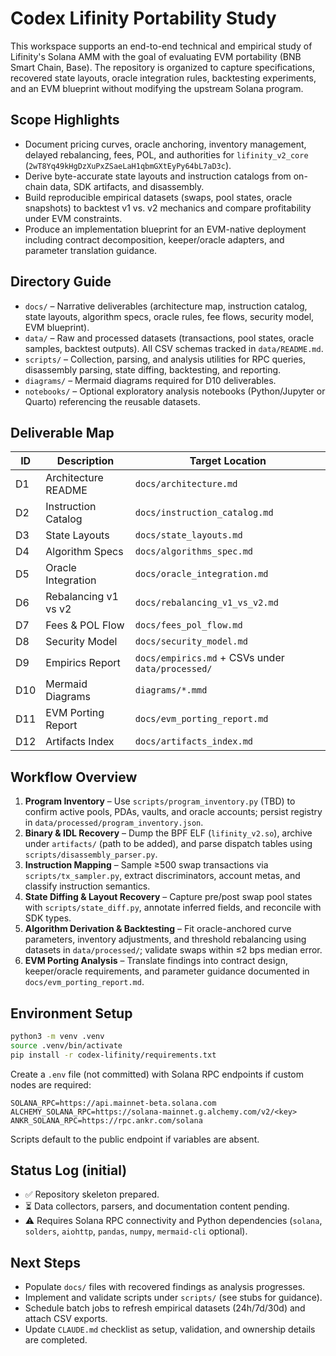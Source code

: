 # Codex Lifinity Portability Study

This workspace supports an end-to-end technical and empirical study of Lifinity's Solana AMM with the goal of evaluating EVM portability (BNB Smart Chain, Base). The repository is organized to capture specifications, recovered state layouts, oracle integration rules, backtesting experiments, and an EVM blueprint without modifying the upstream Solana program.

## Scope Highlights
- Document pricing curves, oracle anchoring, inventory management, delayed rebalancing, fees, POL, and authorities for `lifinity_v2_core` (`2wT8Yq49kHgDzXuPxZSaeLaH1qbmGXtEyPy64bL7aD3c`).
- Derive byte-accurate state layouts and instruction catalogs from on-chain data, SDK artifacts, and disassembly.
- Build reproducible empirical datasets (swaps, pool states, oracle snapshots) to backtest v1 vs. v2 mechanics and compare profitability under EVM constraints.
- Produce an implementation blueprint for an EVM-native deployment including contract decomposition, keeper/oracle adapters, and parameter translation guidance.

## Directory Guide
- `docs/` – Narrative deliverables (architecture map, instruction catalog, state layouts, algorithm specs, oracle rules, fee flows, security model, EVM blueprint).
- `data/` – Raw and processed datasets (transactions, pool states, oracle samples, backtest outputs). All CSV schemas tracked in `data/README.md`.
- `scripts/` – Collection, parsing, and analysis utilities for RPC queries, disassembly parsing, state diffing, backtesting, and reporting.
- `diagrams/` – Mermaid diagrams required for D10 deliverables.
- `notebooks/` – Optional exploratory analysis notebooks (Python/Jupyter or Quarto) referencing the reusable datasets.

## Deliverable Map
| ID  | Description | Target Location |
| --- | ----------- | --------------- |
| D1  | Architecture README | `docs/architecture.md` |
| D2  | Instruction Catalog | `docs/instruction_catalog.md` |
| D3  | State Layouts | `docs/state_layouts.md` |
| D4  | Algorithm Specs | `docs/algorithms_spec.md` |
| D5  | Oracle Integration | `docs/oracle_integration.md` |
| D6  | Rebalancing v1 vs v2 | `docs/rebalancing_v1_vs_v2.md` |
| D7  | Fees & POL Flow | `docs/fees_pol_flow.md` |
| D8  | Security Model | `docs/security_model.md` |
| D9  | Empirics Report | `docs/empirics.md` + CSVs under `data/processed/` |
| D10 | Mermaid Diagrams | `diagrams/*.mmd` |
| D11 | EVM Porting Report | `docs/evm_porting_report.md` |
| D12 | Artifacts Index | `docs/artifacts_index.md` |

## Workflow Overview
1. **Program Inventory** – Use `scripts/program_inventory.py` (TBD) to confirm active pools, PDAs, vaults, and oracle accounts; persist registry in `data/processed/program_inventory.json`.
2. **Binary & IDL Recovery** – Dump the BPF ELF (`lifinity_v2.so`), archive under `artifacts/` (path to be added), and parse dispatch tables using `scripts/disassembly_parser.py`.
3. **Instruction Mapping** – Sample ≥500 swap transactions via `scripts/tx_sampler.py`, extract discriminators, account metas, and classify instruction semantics.
4. **State Diffing & Layout Recovery** – Capture pre/post swap pool states with `scripts/state_diff.py`, annotate inferred fields, and reconcile with SDK types.
5. **Algorithm Derivation & Backtesting** – Fit oracle-anchored curve parameters, inventory adjustments, and threshold rebalancing using datasets in `data/processed/`; validate swaps within ≤2 bps median error.
6. **EVM Porting Analysis** – Translate findings into contract design, keeper/oracle requirements, and parameter guidance documented in `docs/evm_porting_report.md`.

## Environment Setup
```bash
python3 -m venv .venv
source .venv/bin/activate
pip install -r codex-lifinity/requirements.txt
```

Create a `.env` file (not committed) with Solana RPC endpoints if custom nodes are required:
```
SOLANA_RPC=https://api.mainnet-beta.solana.com
ALCHEMY_SOLANA_RPC=https://solana-mainnet.g.alchemy.com/v2/<key>
ANKR_SOLANA_RPC=https://rpc.ankr.com/solana
```
Scripts default to the public endpoint if variables are absent.

## Status Log (initial)
- ✅ Repository skeleton prepared.
- ⏳ Data collectors, parsers, and documentation content pending.
- ⚠️ Requires Solana RPC connectivity and Python dependencies (`solana`, `solders`, `aiohttp`, `pandas`, `numpy`, `mermaid-cli` optional).

## Next Steps
- Populate `docs/` files with recovered findings as analysis progresses.
- Implement and validate scripts under `scripts/` (see stubs for guidance).
- Schedule batch jobs to refresh empirical datasets (24h/7d/30d) and attach CSV exports.
- Update `CLAUDE.md` checklist as setup, validation, and ownership details are completed.
